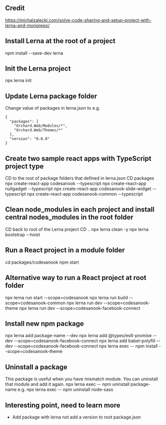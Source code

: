 ## Credit
https://michalzalecki.com/solve-code-sharing-and-setup-project-with-lerna-and-monorepo/

## Install Lerna at the root of a project
npm install --save-dev lerna

## Init the Lerna project
npx lerna init

## Update Lerna package folder
Change value of packages in lerna.json to
e.g.
```
{
  "packages": [
    "Orchard.Web/Modules/*",
    "Orchard.Web/Themes/*"
  ],
  "version": "0.0.0"
}
```

## Create two sample react apps with TypeScript project type
CD to the root of package folders that defined in lerna.json
CD packages
npx create-react-app codesanook --typescript
npx create-react-app nullgadget --typescript
npx create-react-app codesanook-slide-widget --typescript
npx create-react-app codesanook-common --typescript

## Clean node_modules in each project and install central nodes_modules in the root folder
CD back to root of the Lerna project
CD ..
npx lerna clean -y
npx lerna bootstrap --hoist

## Run a React project in a module folder
cd packages/codesanook
npm start

## Alternative way to run a React project at root folder
npx lerna run start --scope=codesanook
npx lerna run build --scope=codesanook-common
npx lerna run dev --scope=codesanook-theme
npx lerna run dev --scope=codesanook-facebook-connect

## Install new npm package
npx lerna add package-name --dev
npx lerna add @types/es6-promise --dev --scope=codesanook-facebook-connect
npx lerna add babel-polyfill --dev --scope=codesanook-facebook-connect
npx lerna exec -- npm install --scope=codesanook-theme

## Uninstall a package
This package is useful when you have mismatch module.
You can uninstall that module and add it again.
npx lerna exec -- npm uninstall package-name
e.g.
npx lerna exec -- npm uninstall node-sass

## Interesting point, need to learn more
- Add package with lerna not add a version to root package.json
